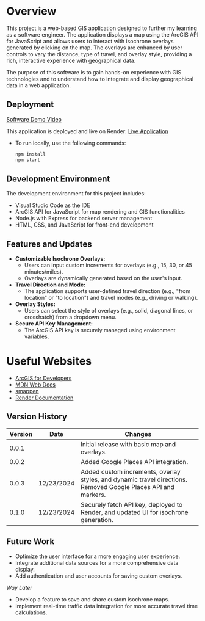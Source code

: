 # Overview

This project is a web-based GIS application designed to further my learning as a software engineer. The application displays a map using the ArcGIS API for JavaScript and allows users to interact with isochrone overlays generated by clicking on the map. The overlays are enhanced by user controls to vary the distance, type of travel, and overlay style, providing a rich, interactive experience with geographical data.

The purpose of this software is to gain hands-on experience with GIS technologies and to understand how to integrate and display geographical data in a web application.

## Deployment

[Software Demo Video](https://youtu.be/BHdvXoBKUr4)

This application is deployed and live on Render:
[Live Application](https://gis-isochrone.onrender.com/)

- To run locally, use the following commands:
  ```bash
  npm install
  npm start
  ```

## Development Environment

The development environment for this project includes:

- Visual Studio Code as the IDE
- ArcGIS API for JavaScript for map rendering and GIS functionalities
- Node.js with Express for backend server management
- HTML, CSS, and JavaScript for front-end development

## Features and Updates

- **Customizable Isochrone Overlays:**
  - Users can input custom increments for overlays (e.g., 15, 30, or 45 minutes/miles).
  - Overlays are dynamically generated based on the user's input.
- **Travel Direction and Mode:**
  - The application supports user-defined travel direction (e.g., "from location" or "to location") and travel modes (e.g., driving or walking).
- **Overlay Styles:**
  - Users can select the style of overlays (e.g., solid, diagonal lines, or crosshatch) from a dropdown menu.
- **Secure API Key Management:**
  - The ArcGIS API key is securely managed using environment variables.

# Useful Websites

- [ArcGIS for Developers](https://developers.arcgis.com/)
- [MDN Web Docs](https://developer.mozilla.org/en-US/)
- [smappen](https://www.smappen.com/documentation/draw-an-isochrone/)
- [Render Documentation](https://render.com/docs)

## Version History

| Version | Date       | Changes                                                                                                        |
| ------- | ---------- | -------------------------------------------------------------------------------------------------------------- |
| 0.0.1   |            | Initial release with basic map and overlays.                                                                   |
| 0.0.2   |            | Added Google Places API integration.                                                                           |
| 0.0.3   | 12/23/2024 | Added custom increments, overlay styles, and dynamic travel directions. Removed Google Places API and markers. |
| 0.1.0   | 12/23/2024 | Securely fetch API key, deployed to Render, and updated UI for isochrone generation.                           |

## Future Work

- Optimize the user interface for a more engaging user experience.
- Integrate additional data sources for a more comprehensive data display.
- Add authentication and user accounts for saving custom overlays.

_Way Later_

- Develop a feature to save and share custom isochrone maps.
- Implement real-time traffic data integration for more accurate travel time calculations.
